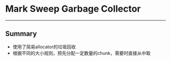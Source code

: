 # **Mark Sweep Garbage Collector**
***

## **Summary**
  * 使用了简易allocator的垃圾回收
  * 根据不同的大小规则，预先分配一定数量的chunk，需要时直接从中取
